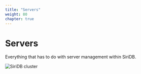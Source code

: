 ```yaml
---
title: "Servers"
weight: 80
chapter: true
---
```


# Servers

Everything that has to do with server management within SiriDB.

![SiriDB cluster](../images/siridb-cluster.png)
